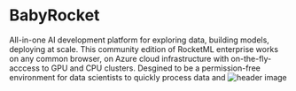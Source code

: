 # BabyRocket
All-in-one AI development platform for exploring data, building models, deploying at scale. This community edition of RocketML enterprise works on any common browser, on Azure cloud infrastructure with on-the-fly-acccess to GPU and CPU clusters. Desgined to be a permission-free environment for data scientists to quickly process data and 
![header image](https://github.com/rmlhq/babyrocket/blob/master/Screenshot_2020-08-26%20https%20www%20babyrocket%20net.png)


